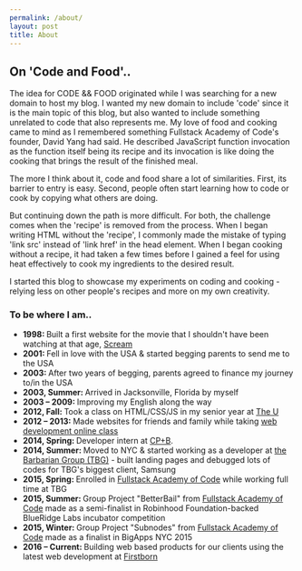 ```yaml
---
permalink: /about/
layout: post
title: About
---
```


<div class="about">
	<div class="about-label"></div>
    <div class="about-description">
<!-- <div class="main"> -->
		<h2>On 'Code and Food'..</h2>
<!-- </div> -->
		<p>The idea for CODE &amp;&amp; FOOD originated while I was searching for a new domain to host my blog. I wanted my new domain to include 'code' since it is the main topic of this blog, but also wanted to include something unrelated to code that also represents me. My love of food and cooking came to mind as I remembered something Fullstack Academy of Code's founder, David Yang had said. He described JavaScript function invocation as the function itself being its recipe and its invocation is like doing the cooking that brings the result of the finished meal.</p>
		<p>The more I think about it, code and food share a lot of similarities. First, its barrier to entry is easy. Second, people often start learning how to code or cook by copying what others are doing.</p>
		<p>But continuing down the path is more difficult. For both, the challenge comes when the 'recipe' is removed from the process. When I began writing HTML without the 'recipe', I commonly made the mistake of typing 'link src' instead of 'link href' in the head element. When I began cooking without a recipe, it had taken a few times before I gained a feel for using heat effectively to cook my ingredients to the desired result.</p>
		<p>I started this blog to showcase my experiments on coding and cooking - relying less on other people's recipes and more on my own creativity.</p>
    	<h3>To be where I am..</h3>
    	<ul class="achievements">
    		<li>
    			<strong>1998: </strong>Built a first website for the movie that I shouldn't have been watching at that age, <a href="http://www.imdb.com/title/tt0117571/?ref_=nv_sr_3" target="_blank">Scream</a>
    		</li>
    		<li>
    			<strong>2001: </strong>Fell in love with the USA &amp; started begging parents to send me to the USA
    		</li>
    		<li>
    			<strong>2003: </strong>After two years of begging, parents agreed to finance my journey to/in the USA
    		</li>
    		<li>
    			<strong>2003, Summer: </strong>Arrived in Jacksonville, Florida by myself
    		</li>
    		<li>
    			<strong>2003 &ndash; 2009: </strong>Improving my English along the way
    		</li>
    		<li>
    			<strong>2012, Fall: </strong>Took a class on HTML/CSS/JS in my senior year at <a href="http://welcome.miami.edu/" target="_blank">The U</a>
    		</li>
    		<li>
    			<strong>2012 &ndash; 2013: </strong>Made websites for friends and family while taking <a href="https://teamtreehouse.com/" target="_blank">web development online class</a>
    		</li>
    		<li>
    			<strong>2014, Spring: </strong>Developer intern at <a href="http://www.cpbgroup.com/" target="_blank">CP+B</a>.
    		</li>
    		<li>
    			<strong>2014, Summer: </strong>Moved to NYC &amp; started working as a developer at <a href="https://barbariangroup.com/" target="_blank">the Barbarian Group (TBG)</a> - built landing pages and debugged lots of codes for TBG's biggest client, Samsung
    		</li>
    		<li>
    			<strong>2015, Spring: </strong>Enrolled in <a href="https://www.fullstackacademy.com/" target="_blank">Fullstack Academy of Code</a> while working full time at TBG
    		</li>
    		<li>
    			<strong>2015, Summer: </strong>Group Project "BetterBail" from <a href="https://www.fullstackacademy.com/" target="_blank">Fullstack Academy of Code</a> made as a semi-finalist in Robinhood Foundation-backed BlueRidge Labs incubator competition
    		</li>
    		<li>
    			<strong>2015, Winter: </strong>Group Project "Subnodes" from <a href="https://www.fullstackacademy.com/" target="_blank">Fullstack Academy of Code</a> made as a finalist in BigApps NYC 2015
    		</li>
    		<li>
    			<strong>2016 &ndash; Current: </strong>Building web based products for our clients using the latest web development at <a href="https://www.firstborn.com/" target="_blank">Firstborn</a>
    		</li>
    	</ul>
    </div>
</div>
